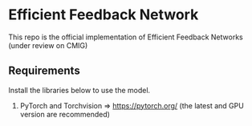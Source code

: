 # Efficient Feedback Network

This repo is the official implementation of Efficient Feedback Networks (under review on CMIG)

## Requirements
Install the libraries below to use the model.
1. PyTorch and Torchvision => https://pytorch.org/ (the latest and GPU version are recommended)
